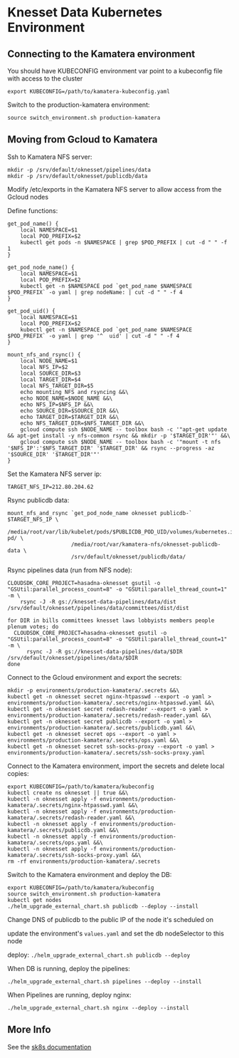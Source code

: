 # Knesset Data Kubernetes Environment

## Connecting to the Kamatera environment

You should have KUBECONFIG environment var point to a kubeconfig file with access to the cluster

```
export KUBECONFIG=/path/to/kamatera-kubeconfig.yaml
```

Switch to the production-kamatera environment:

```
source switch_environment.sh production-kamatera
```

## Moving from Gcloud to Kamatera

Ssh to Kamatera NFS server:

```
mkdir -p /srv/default/oknesset/pipelines/data
mkdir -p /srv/default/oknesset/publicdb/data
```

Modify /etc/exports in the Kamatera NFS server to allow access from the Gcloud nodes

Define functions:

```
get_pod_name() {
    local NAMESPACE=$1
    local POD_PREFIX=$2
    kubectl get pods -n $NAMESPACE | grep $POD_PREFIX | cut -d " " -f 1
}

get_pod_node_name() {
    local NAMESPACE=$1
    local POD_PREFIX=$2
    kubectl get -n $NAMESPACE pod `get_pod_name $NAMESPACE $POD_PREFIX` -o yaml | grep nodeName: | cut -d " " -f 4
}

get_pod_uid() {
    local NAMESPACE=$1
    local POD_PREFIX=$2
    kubectl get -n $NAMESPACE pod `get_pod_name $NAMESPACE $POD_PREFIX` -o yaml | grep '^  uid' | cut -d " " -f 4
}

mount_nfs_and_rsync() {
    local NODE_NAME=$1
    local NFS_IP=$2    
    local SOURCE_DIR=$3
    local TARGET_DIR=$4
    local NFS_TARGET_DIR=$5
    echo mounting NFS and rsyncing &&\
    echo NODE_NAME=$NODE_NAME &&\
    echo NFS_IP=$NFS_IP &&\
    echo SOURCE_DIR=$SOURCE_DIR &&\
    echo TARGET_DIR=$TARGET_DIR &&\
    echo NFS_TARGET_DIR=$NFS_TARGET_DIR &&\
    gcloud compute ssh $NODE_NAME -- toolbox bash -c '"apt-get update && apt-get install -y nfs-common rsync && mkdir -p '$TARGET_DIR'"' &&\
    gcloud compute ssh $NODE_NAME -- toolbox bash -c '"mount -t nfs '$NFS_IP':'$NFS_TARGET_DIR' '$TARGET_DIR' && rsync --progress -az '$SOURCE_DIR' '$TARGET_DIR'"'
}
```

Set the Kamatera NFS server ip:

```
TARGET_NFS_IP=212.80.204.62
```

Rsync publicdb data:

```
mount_nfs_and_rsync `get_pod_node_name oknesset publicdb-` $TARGET_NFS_IP \
                    /media/root/var/lib/kubelet/pods/$PUBLICDB_POD_UID/volumes/kubernetes.io~gce-pd/ \
                    /media/root/var/kamatera-nfs/oknesset-publicdb-data \
                    /srv/default/oknesset/publicdb/data/
```

Rsync pipelines data (run from NFS node):

```
CLOUDSDK_CORE_PROJECT=hasadna-oknesset gsutil -o "GSUtil:parallel_process_count=8" -o "GSUtil:parallel_thread_count=1" -m \
    rsync -J -R gs://knesset-data-pipelines/data/dist /srv/default/oknesset/pipelines/data/committees/dist/dist
```

```
for DIR in bills committees knesset laws lobbyists members people plenum votes; do
  CLOUDSDK_CORE_PROJECT=hasadna-oknesset gsutil -o "GSUtil:parallel_process_count=8" -o "GSUtil:parallel_thread_count=1" -m \
      rsync -J -R gs://knesset-data-pipelines/data/$DIR /srv/default/oknesset/pipelines/data/$DIR
done
```

Connect to the Gcloud environment and export the secrets:

```
mkdir -p environments/production-kamatera/.secrets &&\
kubectl get -n oknesset secret nginx-htpasswd --export -o yaml > environments/production-kamatera/.secrets/nginx-htpasswd.yaml &&\
kubectl get -n oknesset secret redash-reader --export -o yaml > environments/production-kamatera/.secrets/redash-reader.yaml &&\
kubectl get -n oknesset secret publicdb --export -o yaml > environments/production-kamatera/.secrets/publicdb.yaml &&\
kubectl get -n oknesset secret ops --export -o yaml > environments/production-kamatera/.secrets/ops.yaml &&\
kubectl get -n oknesset secret ssh-socks-proxy --export -o yaml > environments/production-kamatera/.secrets/ssh-socks-proxy.yaml
```

Connect to the Kamatera environment, import the secrets and delete local copies:

```
export KUBECONFIG=/path/to/kamatera/kubeconfig
kubectl create ns oknesset || true &&\
kubectl -n oknesset apply -f environments/production-kamatera/.secrets/nginx-htpasswd.yaml &&\
kubectl -n oknesset apply -f environments/production-kamatera/.secrets/redash-reader.yaml &&\
kubectl -n oknesset apply -f environments/production-kamatera/.secrets/publicdb.yaml &&\
kubectl -n oknesset apply -f environments/production-kamatera/.secrets/ops.yaml &&\
kubectl -n oknesset apply -f environments/production-kamatera/.secrets/ssh-socks-proxy.yaml &&\
rm -rf environments/production-kamatera/.secrets
```

Switch to the Kamatera environment and deploy the DB:

```
export KUBECONFIG=/path/to/kamatera/kubeconfig
source switch_environment.sh production-kamatera
kubectl get nodes
./helm_upgrade_external_chart.sh publicdb --deploy --install
```

Change DNS of publicdb to the public IP of the node it's scheduled on

update the environment's `values.yaml` and set the db nodeSelector to this node

deploy: `./helm_upgrade_external_chart.sh publicdb --deploy`

When DB is running, deploy the pipelines:

```
./helm_upgrade_external_chart.sh pipelines --deploy --install
```

When Pipelines are running, deploy nginx:

```
./helm_upgrade_external_chart.sh nginx --deploy --install
```

## More Info

See the [sk8s documentation](https://github.com/OriHoch/sk8s/blob/master/README.md)
